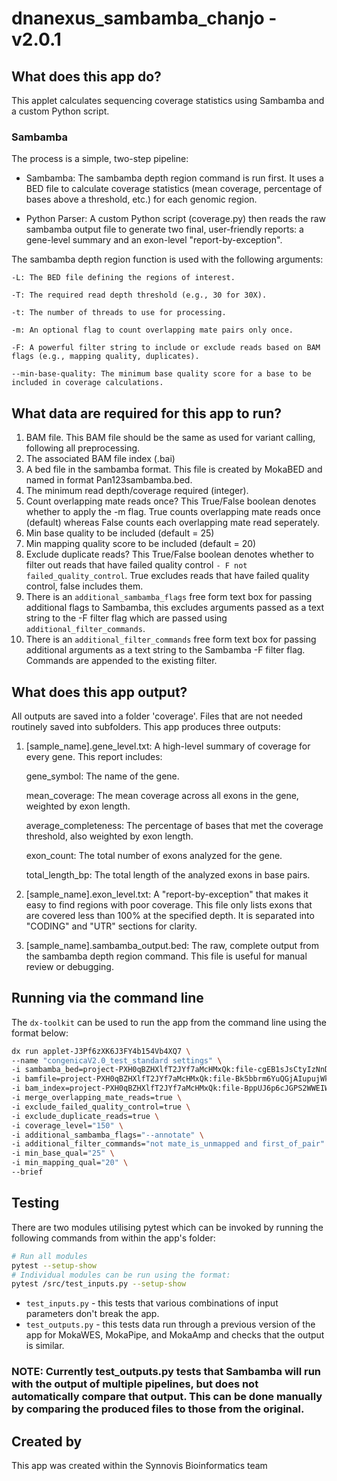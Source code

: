 # dnanexus_sambamba_chanjo - v2.0.1

## What does this app do?

This applet calculates sequencing coverage statistics using Sambamba and a custom Python script.

### Sambamba

The process is a simple, two-step pipeline:

- Sambamba: The sambamba depth region command is run first. It uses a BED file to calculate coverage statistics (mean coverage, percentage of bases above a threshold, etc.) for each genomic region.

- Python Parser: A custom Python script (coverage.py) then reads the raw sambamba output file to generate two final, user-friendly reports: a gene-level summary and an exon-level "report-by-exception".


The sambamba depth region function is used with the following arguments:

    -L: The BED file defining the regions of interest.

    -T: The required read depth threshold (e.g., 30 for 30X).

    -t: The number of threads to use for processing.

    -m: An optional flag to count overlapping mate pairs only once.

    -F: A powerful filter string to include or exclude reads based on BAM flags (e.g., mapping quality, duplicates).

    --min-base-quality: The minimum base quality score for a base to be included in coverage calculations.


## What data are required for this app to run?

1. BAM file. This BAM file should be the same as used for variant calling, following all preprocessing.
2. The associated BAM file index (.bai)
3. A bed file in the sambamba format. This file is created by MokaBED and named in format Pan123sambamba.bed.
4. The minimum read depth/coverage required (integer).
5. Count overlapping mate reads once? This True/False boolean denotes whether to apply the -m flag. True counts overlapping mate reads once (default) whereas False counts each overlapping mate read seperately.
6. Min base quality to be included (default = 25)
7. Min mapping quality score to be included (default = 20)
8. Exclude duplicate reads? This True/False boolean denotes whether to filter out reads that have failed quality control `- F not failed_quality_control`. True excludes reads that have failed quality control, false includes them.
9. There is an `additional_sambamba_flags` free form text box for passing additional flags to Sambamba, this excludes arguments passed as a text string to the -F filter flag which are passed using `additional_filter_commands`.
10. There is an `additional_filter_commands` free form text box for passing additional arguments as a text string to the Sambamba -F filter flag.  Commands are appended to the existing filter.

## What does this app output?

All outputs are saved into a folder 'coverage'. Files that are not needed routinely saved into subfolders.
This app produces three outputs:

1. [sample_name].gene_level.txt: A high-level summary of coverage for every gene. This report includes:

    gene_symbol: The name of the gene.

    mean_coverage: The mean coverage across all exons in the gene, weighted by exon length.

    average_completeness: The percentage of bases that met the coverage threshold, also weighted by exon length.

    exon_count: The total number of exons analyzed for the gene.

    total_length_bp: The total length of the analyzed exons in base pairs.

2. [sample_name].exon_level.txt: A "report-by-exception" that makes it easy to find regions with poor coverage. This file only lists exons that are covered less than 100% at the specified depth. It is separated into "CODING" and "UTR" sections for clarity.

3. [sample_name].sambamba_output.bed: The raw, complete output from the sambamba depth region command. This file is useful for manual review or debugging.

## Running via the command line

The `dx-toolkit` can be used to run the app from the command line using the format below:

```bash
dx run applet-J3Pf6zXK6J3FY4b154Vb4XQ7 \
--name "congenicaV2.0_test_standard settings" \
-i sambamba_bed=project-PXH0qBZHXlfT2JYf7aMcHMxQk:file-cgEB1sJsCtyIzNnD6rju57Nhe \
-i bamfile=project-PXH0qBZHXlfT2JYf7aMcHMxQk:file-Bk5bbrm6YuQGjAIupujWk0FjO \
-i bam_index=project-PXH0qBZHXlfT2JYf7aMcHMxQk:file-BppUJ6p6cJGPS2WWEIWqzMBOc \
-i merge_overlapping_mate_reads=true \
-i exclude_failed_quality_control=true \
-i exclude_duplicate_reads=true \
-i coverage_level="150" \
-i additional_sambamba_flags="--annotate" \
-i additional_filter_commands="not mate_is_unmapped and first_of_pair" \
-i min_base_qual="25" \
-i min_mapping_qual="20" \
--brief
```

## Testing

There are two modules utilising pytest which can be invoked by running the following commands from within the app's folder:

```bash
# Run all modules
pytest --setup-show
# Individual modules can be run using the format:
pytest /src/test_inputs.py --setup-show
```

* `test_inputs.py` - this tests that various combinations of input parameters don't break the app.
* `test_outputs.py` - this tests data run through a previous version of the app for MokaWES, MokaPipe, and MokaAmp and checks that the output is similar.
### NOTE: Currently test_outputs.py tests that Sambamba will run with the output of multiple pipelines, but does not automatically compare that output.  This can be done manually by comparing the produced files to those from the original.
## Created by

This app was created within the Synnovis Bioinformatics team
